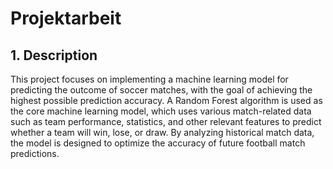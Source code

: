 # Projektarbeit
## 1. Description
This project focuses on implementing a machine learning model for predicting the outcome of soccer matches, with the goal of achieving the highest possible prediction accuracy. A Random Forest algorithm is used as the core machine learning model, which uses various match-related data such as team performance, statistics, and other relevant features to predict whether a team will win, lose, or draw. By analyzing historical match data, the model is designed to optimize the accuracy of future football match predictions.
